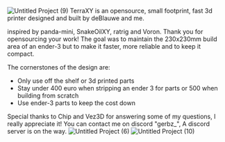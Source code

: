 ![Untitled Project (9)](https://github.com/Gerbz1/TerraXY/assets/163194295/1ccfcf32-6a58-4488-beea-40edc6e5bece)
TerraXY is an opensource, small footprint, fast 3d printer designed and built by deBlauwe and me.

inspired by panda-mini, SnakeOilXY, ratrig and Voron. Thank you for opensourcing your work!
The goal was to maintain the 230x230mm build area of an ender-3 but to make it faster, more reliable and to keep it compact.

The cornerstones of the design are:
- Only use off the shelf or 3d printed parts
- Stay under 400 euro when stripping an ender 3 for parts or 500 when building from scratch
- Use ender-3 parts  to keep the cost down

Special thanks to Chip and Vez3D for answering some of my questions, I really appreciate it!
You can contact me on discord "gerbz_", A discord server is on the way.
![Untitled Project (6)](https://github.com/Gerbz1/TerraXY/assets/163194295/1bbabe0a-e048-4067-a9a3-dcdc2d68d720)
![Untitled Project (10)](https://github.com/Gerbz1/TerraXY/assets/163194295/7777ee97-72b2-4c0d-805a-575f76d4f928)

 
